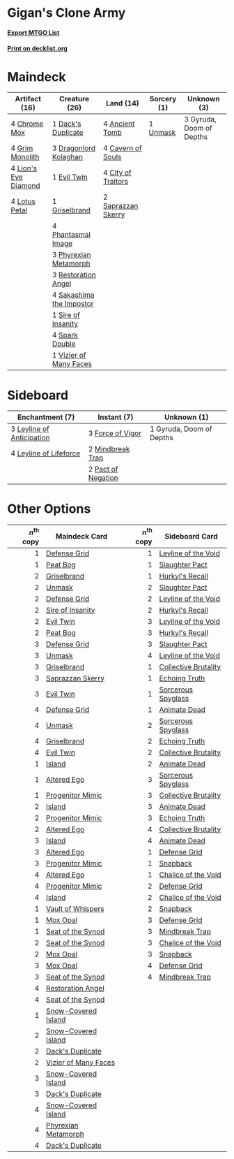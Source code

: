 # Gigan's Clone Army

#### [Export MTGO List](../collection/Gigan's%20Clone%20Army/Gigan's%20Clone%20Army.txt)
#### [Print on decklist.org](http://decklist.org/?deckmain=4%09Ancient%20Tomb%0A4%09Cavern%20of%20Souls%0A4%09Chrome%20Mox%0A4%09City%20of%20Traitors%0A1%09Dack's%20Duplicate%0A3%09Dragonlord%20Kolaghan%0A1%09Evil%20Twin%0A4%09Grim%20Monolith%0A1%09Griselbrand%0A3%09Gyruda,%20Doom%20of%20Depths%0A4%09Lion's%20Eye%20Diamond%0A4%09Lotus%20Petal%0A4%09Phantasmal%20Image%0A3%09Phyrexian%20Metamorph%0A3%09Restoration%20Angel%0A4%09Sakashima%20the%20Impostor%0A2%09Saprazzan%20Skerry%0A1%09Sire%20of%20Insanity%0A4%09Spark%20Double%0A1%09Unmask%0A1%09Vizier%20of%20Many%20Faces&deckside=3%09Force%20of%20Vigor%0A1%09Gyruda,%20Doom%20of%20Depths%0A3%09Leyline%20of%20Anticipation%0A4%09Leyline%20of%20Lifeforce%0A2%09Mindbreak%20Trap%0A2%09Pact%20of%20Negation)
# Maindeck

|                                        Artifact (16)                                        |                                          Creature (26)                                           |                                         Land (14)                                          |                                   Sorcery (1)                                    |      Unknown (3)       |
|---------------------------------------------------------------------------------------------|--------------------------------------------------------------------------------------------------|--------------------------------------------------------------------------------------------|----------------------------------------------------------------------------------|------------------------|
|4 [Chrome Mox](http://gatherer.wizards.com/Pages/Card/Details.aspx?multiverseid=413761)      |1 [Dack's Duplicate](http://gatherer.wizards.com/Pages/Card/Details.aspx?multiverseid=382245)     |4 [Ancient Tomb](http://gatherer.wizards.com/Pages/Card/Details.aspx?multiverseid=409567)   |1 [Unmask](http://gatherer.wizards.com/Pages/Card/Details.aspx?multiverseid=19829)|3 Gyruda, Doom of Depths|
|4 [Grim Monolith](http://gatherer.wizards.com/Pages/Card/Details.aspx?multiverseid=12626)    |3 [Dragonlord Kolaghan](http://gatherer.wizards.com/Pages/Card/Details.aspx?multiverseid=394548)  |4 [Cavern of Souls](http://gatherer.wizards.com/Pages/Card/Details.aspx?multiverseid=278058)|                                                                                  |                        |
|4 [Lion's Eye Diamond](http://gatherer.wizards.com/Pages/Card/Details.aspx?multiverseid=3255)|1 [Evil Twin](http://gatherer.wizards.com/Pages/Card/Details.aspx?multiverseid=446190)            |4 [City of Traitors](http://gatherer.wizards.com/Pages/Card/Details.aspx?multiverseid=6168) |                                                                                  |                        |
|4 [Lotus Petal](http://gatherer.wizards.com/Pages/Card/Details.aspx?multiverseid=420602)     |1 [Griselbrand](http://gatherer.wizards.com/Pages/Card/Details.aspx?multiverseid=239995)          |2 [Saprazzan Skerry](http://gatherer.wizards.com/Pages/Card/Details.aspx?multiverseid=19643)|                                                                                  |                        |
|                                                                                             |4 [Phantasmal Image](http://gatherer.wizards.com/Pages/Card/Details.aspx?multiverseid=220099)     |                                                                                            |                                                                                  |                        |
|                                                                                             |3 [Phyrexian Metamorph](http://gatherer.wizards.com/Pages/Card/Details.aspx?multiverseid=214375)  |                                                                                            |                                                                                  |                        |
|                                                                                             |3 [Restoration Angel](http://gatherer.wizards.com/Pages/Card/Details.aspx?multiverseid=240096)    |                                                                                            |                                                                                  |                        |
|                                                                                             |4 [Sakashima the Impostor](http://gatherer.wizards.com/Pages/Card/Details.aspx?multiverseid=74509)|                                                                                            |                                                                                  |                        |
|                                                                                             |1 [Sire of Insanity](http://gatherer.wizards.com/Pages/Card/Details.aspx?multiverseid=369068)     |                                                                                            |                                                                                  |                        |
|                                                                                             |4 [Spark Double](http://gatherer.wizards.com/Pages/Card/Details.aspx?multiverseid=460995)         |                                                                                            |                                                                                  |                        |
|                                                                                             |1 [Vizier of Many Faces](http://gatherer.wizards.com/Pages/Card/Details.aspx?multiverseid=426776) |                                                                                            |                                                                                  |                        |


# Sideboard

|                                          Enchantment (7)                                           |                                         Instant (7)                                         |      Unknown (1)       |
|----------------------------------------------------------------------------------------------------|---------------------------------------------------------------------------------------------|------------------------|
|3 [Leyline of Anticipation](http://gatherer.wizards.com/Pages/Card/Details.aspx?multiverseid=205008)|3 [Force of Vigor](http://gatherer.wizards.com/Pages/Card/Details.aspx?multiverseid=464113)  |1 Gyruda, Doom of Depths|
|4 [Leyline of Lifeforce](http://gatherer.wizards.com/Pages/Card/Details.aspx?multiverseid=107695)   |2 [Mindbreak Trap](http://gatherer.wizards.com/Pages/Card/Details.aspx?multiverseid=197532)  |                        |
|                                                                                                    |2 [Pact of Negation](http://gatherer.wizards.com/Pages/Card/Details.aspx?multiverseid=442057)|                        |


# Other Options

|*n*<sup>th</sup> copy|                                         Maindeck Card                                         |*n*<sup>th</sup> copy|                                        Sideboard Card                                         |
|--------------------:|-----------------------------------------------------------------------------------------------|--------------------:|-----------------------------------------------------------------------------------------------|
|                    1|[Defense Grid](http://gatherer.wizards.com/Pages/Card/Details.aspx?multiverseid=45481)         |                    1|[Leyline of the Void](http://gatherer.wizards.com/Pages/Card/Details.aspx?multiverseid=107682) |
|                    1|[Peat Bog](http://gatherer.wizards.com/Pages/Card/Details.aspx?multiverseid=19644)             |                    1|[Slaughter Pact](http://gatherer.wizards.com/Pages/Card/Details.aspx?multiverseid=130704)      |
|                    2|[Griselbrand](http://gatherer.wizards.com/Pages/Card/Details.aspx?multiverseid=239995)         |                    1|[Hurkyl's Recall](http://gatherer.wizards.com/Pages/Card/Details.aspx?multiverseid=135260)     |
|                    2|[Unmask](http://gatherer.wizards.com/Pages/Card/Details.aspx?multiverseid=19829)               |                    2|[Slaughter Pact](http://gatherer.wizards.com/Pages/Card/Details.aspx?multiverseid=130704)      |
|                    2|[Defense Grid](http://gatherer.wizards.com/Pages/Card/Details.aspx?multiverseid=45481)         |                    2|[Leyline of the Void](http://gatherer.wizards.com/Pages/Card/Details.aspx?multiverseid=107682) |
|                    2|[Sire of Insanity](http://gatherer.wizards.com/Pages/Card/Details.aspx?multiverseid=369068)    |                    2|[Hurkyl's Recall](http://gatherer.wizards.com/Pages/Card/Details.aspx?multiverseid=135260)     |
|                    2|[Evil Twin](http://gatherer.wizards.com/Pages/Card/Details.aspx?multiverseid=446190)           |                    3|[Leyline of the Void](http://gatherer.wizards.com/Pages/Card/Details.aspx?multiverseid=107682) |
|                    2|[Peat Bog](http://gatherer.wizards.com/Pages/Card/Details.aspx?multiverseid=19644)             |                    3|[Hurkyl's Recall](http://gatherer.wizards.com/Pages/Card/Details.aspx?multiverseid=135260)     |
|                    3|[Defense Grid](http://gatherer.wizards.com/Pages/Card/Details.aspx?multiverseid=45481)         |                    3|[Slaughter Pact](http://gatherer.wizards.com/Pages/Card/Details.aspx?multiverseid=130704)      |
|                    3|[Unmask](http://gatherer.wizards.com/Pages/Card/Details.aspx?multiverseid=19829)               |                    4|[Leyline of the Void](http://gatherer.wizards.com/Pages/Card/Details.aspx?multiverseid=107682) |
|                    3|[Griselbrand](http://gatherer.wizards.com/Pages/Card/Details.aspx?multiverseid=239995)         |                    1|[Collective Brutality](http://gatherer.wizards.com/Pages/Card/Details.aspx?multiverseid=414380)|
|                    3|[Saprazzan Skerry](http://gatherer.wizards.com/Pages/Card/Details.aspx?multiverseid=19643)     |                    1|[Echoing Truth](http://gatherer.wizards.com/Pages/Card/Details.aspx?multiverseid=405212)       |
|                    3|[Evil Twin](http://gatherer.wizards.com/Pages/Card/Details.aspx?multiverseid=446190)           |                    1|[Sorcerous Spyglass](http://gatherer.wizards.com/Pages/Card/Details.aspx?multiverseid=435407)  |
|                    4|[Defense Grid](http://gatherer.wizards.com/Pages/Card/Details.aspx?multiverseid=45481)         |                    1|[Animate Dead](http://gatherer.wizards.com/Pages/Card/Details.aspx?multiverseid=645)           |
|                    4|[Unmask](http://gatherer.wizards.com/Pages/Card/Details.aspx?multiverseid=19829)               |                    2|[Sorcerous Spyglass](http://gatherer.wizards.com/Pages/Card/Details.aspx?multiverseid=435407)  |
|                    4|[Griselbrand](http://gatherer.wizards.com/Pages/Card/Details.aspx?multiverseid=239995)         |                    2|[Echoing Truth](http://gatherer.wizards.com/Pages/Card/Details.aspx?multiverseid=405212)       |
|                    4|[Evil Twin](http://gatherer.wizards.com/Pages/Card/Details.aspx?multiverseid=446190)           |                    2|[Collective Brutality](http://gatherer.wizards.com/Pages/Card/Details.aspx?multiverseid=414380)|
|                    1|[Island](http://gatherer.wizards.com/Pages/Card/Details.aspx?multiverseid=439857)              |                    2|[Animate Dead](http://gatherer.wizards.com/Pages/Card/Details.aspx?multiverseid=645)           |
|                    1|[Altered Ego](http://gatherer.wizards.com/Pages/Card/Details.aspx?multiverseid=410005)         |                    3|[Sorcerous Spyglass](http://gatherer.wizards.com/Pages/Card/Details.aspx?multiverseid=435407)  |
|                    1|[Progenitor Mimic](http://gatherer.wizards.com/Pages/Card/Details.aspx?multiverseid=420833)    |                    3|[Collective Brutality](http://gatherer.wizards.com/Pages/Card/Details.aspx?multiverseid=414380)|
|                    2|[Island](http://gatherer.wizards.com/Pages/Card/Details.aspx?multiverseid=439857)              |                    3|[Animate Dead](http://gatherer.wizards.com/Pages/Card/Details.aspx?multiverseid=645)           |
|                    2|[Progenitor Mimic](http://gatherer.wizards.com/Pages/Card/Details.aspx?multiverseid=420833)    |                    3|[Echoing Truth](http://gatherer.wizards.com/Pages/Card/Details.aspx?multiverseid=405212)       |
|                    2|[Altered Ego](http://gatherer.wizards.com/Pages/Card/Details.aspx?multiverseid=410005)         |                    4|[Collective Brutality](http://gatherer.wizards.com/Pages/Card/Details.aspx?multiverseid=414380)|
|                    3|[Island](http://gatherer.wizards.com/Pages/Card/Details.aspx?multiverseid=439857)              |                    4|[Animate Dead](http://gatherer.wizards.com/Pages/Card/Details.aspx?multiverseid=645)           |
|                    3|[Altered Ego](http://gatherer.wizards.com/Pages/Card/Details.aspx?multiverseid=410005)         |                    1|[Defense Grid](http://gatherer.wizards.com/Pages/Card/Details.aspx?multiverseid=45481)         |
|                    3|[Progenitor Mimic](http://gatherer.wizards.com/Pages/Card/Details.aspx?multiverseid=420833)    |                    1|[Snapback](http://gatherer.wizards.com/Pages/Card/Details.aspx?multiverseid=108897)            |
|                    4|[Altered Ego](http://gatherer.wizards.com/Pages/Card/Details.aspx?multiverseid=410005)         |                    1|[Chalice of the Void](http://gatherer.wizards.com/Pages/Card/Details.aspx?multiverseid=442211) |
|                    4|[Progenitor Mimic](http://gatherer.wizards.com/Pages/Card/Details.aspx?multiverseid=420833)    |                    2|[Defense Grid](http://gatherer.wizards.com/Pages/Card/Details.aspx?multiverseid=45481)         |
|                    4|[Island](http://gatherer.wizards.com/Pages/Card/Details.aspx?multiverseid=439857)              |                    2|[Chalice of the Void](http://gatherer.wizards.com/Pages/Card/Details.aspx?multiverseid=442211) |
|                    1|[Vault of Whispers](http://gatherer.wizards.com/Pages/Card/Details.aspx?multiverseid=205313)   |                    2|[Snapback](http://gatherer.wizards.com/Pages/Card/Details.aspx?multiverseid=108897)            |
|                    1|[Mox Opal](http://gatherer.wizards.com/Pages/Card/Details.aspx?multiverseid=397719)            |                    3|[Defense Grid](http://gatherer.wizards.com/Pages/Card/Details.aspx?multiverseid=45481)         |
|                    1|[Seat of the Synod](http://gatherer.wizards.com/Pages/Card/Details.aspx?multiverseid=420940)   |                    3|[Mindbreak Trap](http://gatherer.wizards.com/Pages/Card/Details.aspx?multiverseid=197532)      |
|                    2|[Seat of the Synod](http://gatherer.wizards.com/Pages/Card/Details.aspx?multiverseid=420940)   |                    3|[Chalice of the Void](http://gatherer.wizards.com/Pages/Card/Details.aspx?multiverseid=442211) |
|                    2|[Mox Opal](http://gatherer.wizards.com/Pages/Card/Details.aspx?multiverseid=397719)            |                    3|[Snapback](http://gatherer.wizards.com/Pages/Card/Details.aspx?multiverseid=108897)            |
|                    3|[Mox Opal](http://gatherer.wizards.com/Pages/Card/Details.aspx?multiverseid=397719)            |                    4|[Defense Grid](http://gatherer.wizards.com/Pages/Card/Details.aspx?multiverseid=45481)         |
|                    3|[Seat of the Synod](http://gatherer.wizards.com/Pages/Card/Details.aspx?multiverseid=420940)   |                    4|[Mindbreak Trap](http://gatherer.wizards.com/Pages/Card/Details.aspx?multiverseid=197532)      |
|                    4|[Restoration Angel](http://gatherer.wizards.com/Pages/Card/Details.aspx?multiverseid=240096)   |                     |                                                                                               |
|                    4|[Seat of the Synod](http://gatherer.wizards.com/Pages/Card/Details.aspx?multiverseid=420940)   |                     |                                                                                               |
|                    1|[Snow-Covered Island](http://gatherer.wizards.com/Pages/Card/Details.aspx?multiverseid=121130) |                     |                                                                                               |
|                    2|[Snow-Covered Island](http://gatherer.wizards.com/Pages/Card/Details.aspx?multiverseid=121130) |                     |                                                                                               |
|                    2|[Dack's Duplicate](http://gatherer.wizards.com/Pages/Card/Details.aspx?multiverseid=382245)    |                     |                                                                                               |
|                    2|[Vizier of Many Faces](http://gatherer.wizards.com/Pages/Card/Details.aspx?multiverseid=426776)|                     |                                                                                               |
|                    3|[Snow-Covered Island](http://gatherer.wizards.com/Pages/Card/Details.aspx?multiverseid=121130) |                     |                                                                                               |
|                    3|[Dack's Duplicate](http://gatherer.wizards.com/Pages/Card/Details.aspx?multiverseid=382245)    |                     |                                                                                               |
|                    4|[Snow-Covered Island](http://gatherer.wizards.com/Pages/Card/Details.aspx?multiverseid=121130) |                     |                                                                                               |
|                    4|[Phyrexian Metamorph](http://gatherer.wizards.com/Pages/Card/Details.aspx?multiverseid=214375) |                     |                                                                                               |
|                    4|[Dack's Duplicate](http://gatherer.wizards.com/Pages/Card/Details.aspx?multiverseid=382245)    |                     |                                                                                               |

